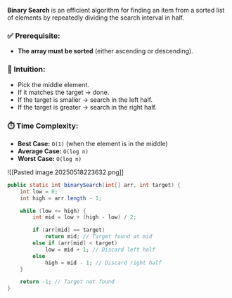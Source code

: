 **Binary Search** is an efficient algorithm for finding an item from a sorted list of elements by repeatedly dividing the search interval in half.

### ✅ Prerequisite:

- **The array must be sorted** (either ascending or descending).
### 🧠 Intuition:

- Pick the middle element.
- If it matches the target → done.
- If the target is smaller → search in the left half.
- If the target is greater → search in the right half.
### ⏱️ Time Complexity:

- **Best Case:** `O(1)` (when the element is in the middle)
- **Average Case:** `O(log n)`
- **Worst Case:** `O(log n)`

![[Pasted image 20250518223632.png]]
```java
public static int binarySearch(int[] arr, int target) {
    int low = 0;
    int high = arr.length - 1;

    while (low <= high) {
        int mid = low + (high - low) / 2;

        if (arr[mid] == target)
            return mid; // Target found at mid
        else if (arr[mid] < target)
            low = mid + 1; // Discard left half
        else
            high = mid - 1; // Discard right half
    }

    return -1; // Target not found
}

```

